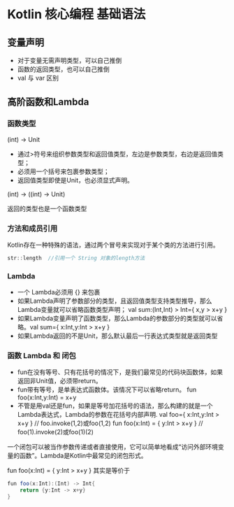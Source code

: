 # Kotlin 核心编程 基础语法

## 变量声明

- 对于变量无需声明类型，可以自己推倒
- 函数的返回类型，也可以自己推倒
- val 与 var 区别

## 高阶函数和Lambda

### 函数类型

(int) -> Unit

- 通过>符号来组织参数类型和返回值类型，左边是参数类型，右边是返回值类型；
- 必须用一个括号来包裹参数类型；
- 返回值类型即使是Unit，也必须显式声明。


(int) -> ((int) -> Unit) 

返回的类型也是一个函数类型

### 方法和成员引用

Kotlin存在一种特殊的语法，通过两个冒号来实现对于某个类的方法进行引用。

```java
str::length  //引用一个 String 对象的length方法
```

### Lambda

- 一个 Lambda必须用 {} 来包裹
- 如果Lambda声明了参数部分的类型，且返回值类型支持类型推导，那么Lambda变量就可以省略函数类型声明； val sum:(Int,Int) > Int={ x,y > x+y }
- 如果Lambda变量声明了函数类型，那么Lambda的参数部分的类型就可以省略。val sum={ x:Int,y:Int > x+y }
- 如果Lambda返回的不是Unit，那么默认最后一行表达式类型就是返回类型

### 函数 Lambda 和 闭包

- fun在没有等号、只有花括号的情况下，是我们最常见的代码块函数体，如果返回非Unit值，必须带return。
- fun带有等号，是单表达式函数体。该情况下可以省略return。 fun foo(x:Int,y:Int) = x+y
- 不管是用val还是fun，如果是等号加花括号的语法，那么构建的就是一个Lambda表达式，Lambda的参数在花括号内部声明.
    val foo={ x:Int,y:Int > x+y }   //  foo.invoke(1,2)或foo(1,2)
    fun foo(x:Int) = { y:Int > x+y } // foo(1).invoke(2)或foo(1)(2)


一个闭包可以被当作参数传递或者直接使用，它可以简单地看成“访问外部环境变量的函数”。Lambda是Kotlin中最常见的闭包形式。

fun foo(x:Int) = { y:Int > x+y } 其实是等价于

```java
fun foo(x:Int):(Int) -> Int{
    return {y:Int -> x+y}
}
```



